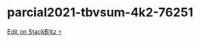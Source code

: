# parcial2021-tbvsum-4k2-76251

[Edit on StackBlitz ⚡️](https://stackblitz.com/edit/parcial2021-tbvsum-4k2-76251)